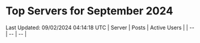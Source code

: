 # Top Servers for September 2024
Last Updated: 09/02/2024 04:14:18 UTC
| Server | Posts | Active Users |
| -- | -- | -- |
